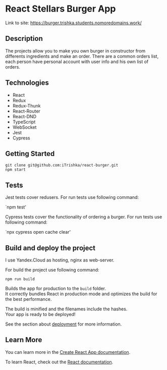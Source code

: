 
# React Stellars Burger App

Link to site: https://burger.trishka.students.nomoredomains.work/

## Description 

The projects allow you to make you own burger in constructor from differents ingredients and make an order. There are a common orders list, each person have personal account with user info and his own list of orders. 

## Technologies

* React
* Redux
* Redux-Thunk
* React-Router
* React-DND
* TypeScript
* WebSocket
* Jest
* Cypress


## Getting Started

```
git clone git@github.com:iTrishka/react-burger.git
npm start 
```

## Tests

Jest tests cover redusers. For run tests use following command:

`npm test'

Cypress tests cover the functionality of ordering a burger. For run tests use following command:

`npx cypress open cache clear'


## Build and deploy the project

I use Yandex.Cloud as hosting, nginx as web-server.

For build the project use following command:

`npm run build`

Builds the app for production to the `build` folder.\
It correctly bundles React in production mode and optimizes the build for the best performance.

The build is minified and the filenames include the hashes.\
Your app is ready to be deployed!

See the section about [deployment](https://facebook.github.io/create-react-app/docs/deployment) for more information.


## Learn More

You can learn more in the [Create React App documentation](https://facebook.github.io/create-react-app/docs/getting-started).

To learn React, check out the [React documentation](https://reactjs.org/).
